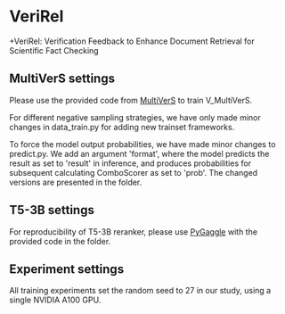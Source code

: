 # VeriRel
+VeriRel: Verification Feedback to Enhance Document Retrieval for Scientific Fact Checking


## MultiVerS settings
Please use the provided code from [MultiVerS](https://github.com/dwadden/multivers) to train V_MultiVerS. 

For different negative sampling strategies, we have only made minor changes in data_train.py for adding new trainset frameworks. 

To force the model output probabilities, we have made minor changes to predict.py. We add an argument 'format', where the model predicts the result as set to 'result' in inference, and produces probabilities for subsequent calculating ComboScorer as set to 'prob'. The changed versions are presented in the folder.

## T5-3B settings
For reproducibility of T5-3B reranker, please use [PyGaggle](https://github.com/castorini/pygaggle) with the provided code in the folder.


## Experiment settings
All training experiments set the random seed to 27 in our study, using a single NVIDIA A100 GPU.
